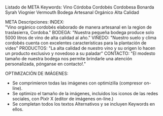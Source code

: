 Listado de META Keywords:
Vino
Córdoba
Cordobés 
Cordobesa
Bonarda
Syrah
Viognier
Vermouth
Bodega
Artesanal
Orgánico
Alta 
Calidad

META Descripciones: 
INDEX:  
"Vino orgánico cordobés elaborado de manera artesanal en la region de traslasierra, Cordoba."
BODEGA:
"Nuestra pequeña bodega produce solo 5000 litros de vino de alta calidad al año."
VIÑEDO:
"Nuestro suelo y clima cordobés cuenta con excelentes características para la plantación de vides"
PRODUCTOS:
"La alta calidad de nuestro vino y su origen lo hacen un producto exclusivo y novedoso a su paladar"
CONTACTO:
"El modesto tamaño de nuestra bodega nos permite brindarle una atención personalizada, pónganse en contacto!."

OPTIMIZACIÓN DE IMÁGENES:
- Se comprimieron todas las imágenes con optimizilla (compresor on-line).
- Se optimizo el tamaño de la imágenes, incluidos los iconos de las redes sociales, con Pixlr X (editor de imágenes on-line.)
- Se completan todos los textos Alternativos y se incluyen Keywords en ellos. 


